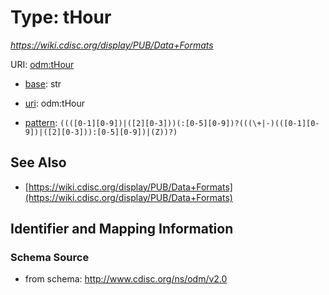 # Type: tHour




_https://wiki.cdisc.org/display/PUB/Data+Formats_



URI: [odm:tHour](http://www.cdisc.org/ns/odm/v2.0/tHour)

* [base](https://w3id.org/linkml/base): str

* [uri](https://w3id.org/linkml/uri): odm:tHour



* [pattern](https://w3id.org/linkml/pattern): `((([0-1][0-9])|([2][0-3]))(:[0-5][0-9])?(((\+|-)(([0-1][0-9])|([2][0-3])):[0-5][0-9])|(Z))?)`






## See Also

* [https://wiki.cdisc.org/display/PUB/Data+Formats](https://wiki.cdisc.org/display/PUB/Data+Formats)

## Identifier and Mapping Information







### Schema Source


* from schema: http://www.cdisc.org/ns/odm/v2.0



